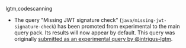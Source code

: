 lgtm,codescanning
* The query "Missing JWT signature check" (`java/missing-jwt-signature-check`) has been promoted from experimental to the main query pack. Its results will now appear by default. This query was originally [submitted as an experimental query by @intrigus-lgtm](https://github.com/github/codeql/pull/5597).